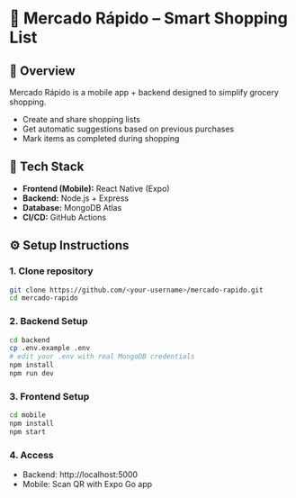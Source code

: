 # 🛒 Mercado Rápido – Smart Shopping List

## 📌 Overview
Mercado Rápido is a mobile app + backend designed to simplify grocery shopping.
- Create and share shopping lists
- Get automatic suggestions based on previous purchases
- Mark items as completed during shopping

## 🚀 Tech Stack
- **Frontend (Mobile):** React Native (Expo)
- **Backend:** Node.js + Express
- **Database:** MongoDB Atlas
- **CI/CD:** GitHub Actions

## ⚙️ Setup Instructions

### 1. Clone repository
```bash
git clone https://github.com/<your-username>/mercado-rapido.git
cd mercado-rapido
```

### 2. Backend Setup
```bash
cd backend
cp .env.example .env
# edit your .env with real MongoDB credentials
npm install
npm run dev
```

### 3. Frontend Setup
```bash
cd mobile
npm install
npm start
```

### 4. Access
- Backend: http://localhost:5000
- Mobile: Scan QR with Expo Go app
